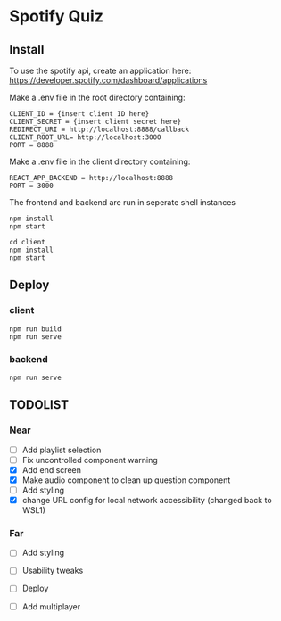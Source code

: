 # Spotify Quiz

## Install  
To use the spotify api, create an application here:
https://developer.spotify.com/dashboard/applications

Make a .env file in the root directory containing:
```
CLIENT_ID = {insert client ID here}
CLIENT_SECRET = {insert client secret here}
REDIRECT_URI = http://localhost:8888/callback
CLIENT_ROOT_URL= http://localhost:3000
PORT = 8888
```

Make a .env file in the client directory containing:

```
REACT_APP_BACKEND = http://localhost:8888
PORT = 3000
```

The frontend and backend are run in seperate shell instances
```
npm install
npm start
```

```
cd client
npm install
npm start
```

## Deploy
### client

```
npm run build
npm run serve
```

### backend
```
npm run serve
```



## TODOLIST

### Near
- [ ] Add playlist selection
- [ ] Fix uncontrolled component warning
- [x] Add end screen
- [x] Make audio component to clean up question component
- [ ] Add styling
- [x] change URL config for local network accessibility (changed back to WSL1)

### Far
- [ ] Add styling
- [ ] Usability tweaks
- [ ] Deploy
- [ ] Add multiplayer




